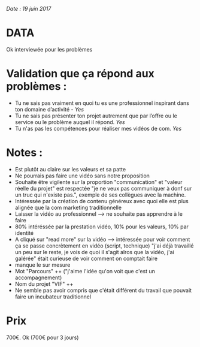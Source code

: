*Date : 19 juin 2017*

# DATA
Ok interviewée pour les problèmes

# Validation que ça répond aux problèmes :  
- Tu ne sais pas vraiment en quoi tu es une professionnel inspirant dans ton domaine d’activité - *Yes*
- Tu ne sais pas présenter ton projet autrement que par l’offre ou le service ou le problème auquel il répond. *Yes*
- Tu n'as pas les compétences pour réaliser mes vidéos de com. *Yes*

# Notes :
- Est plutôt au claire sur les valeurs et sa patte 
- Ne pourrais pas faire une vidéo sans notre proposition
- Souhaite être vigilente sur la proportion "communication" et "valeur réelle du projet" est respectée "je ne veux pas communiquer à donf sur un truc qui n'existe pas.", exemple de ses collègues avec la machine.
- Intéressée par la création de contenu généreux avec quoi elle est plus alignée que la com marketing traditionnelle
- Laisser la vidéo au professionnel --> ne souhaite pas apprendre à le faire
- 80% intéréssée par la prestation vidéo, 10% pour les valeurs, 10% par identité
- A cliqué sur "read more" sur la vidéo --> intéressée pour voir comment ça se passe concrètement en vidéo (script, technique) "j'ai déjà travaillé un peu sur le reste, 
je vois de quoi il s'agit alros que la vidéo, j'ai galérée" était curieuse de voir comment on comptait faire
- manque le sur mesure
- Mot "Parcours" ++ ("j'aime l'idée qu'on voit que c'est un accompagnement)
- Nom du projet "VIF" ++
- Ne semble pas avoir compris que c'était différent du travail que pouvait faire un incubateur traditionnel


# Prix
700€. Ok (700€ pour 3 jours)
